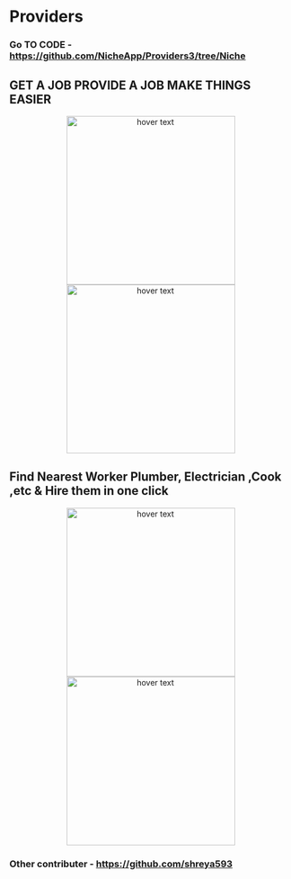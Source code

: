 # Providers 

### Go TO CODE - https://github.com/NicheApp/Providers3/tree/Niche
## GET A JOB PROVIDE A JOB MAKE THINGS EASIER  
<p align="center">
  <img src="https://user-images.githubusercontent.com/47109963/93013438-10a80d00-f5c6-11ea-8299-71fbb054db54.jpeg" width="300" title="hover text"> 
  <img src="https://user-images.githubusercontent.com/47109963/93013437-100f7680-f5c6-11ea-9f5d-cd23c66a2063.jpeg" width="300" title="hover text">
  </p> 
  
## Find Nearest Worker Plumber, Electrician ,Cook ,etc & Hire them in one click
<p align="center">
  <img src="https://user-images.githubusercontent.com/47109963/93013432-0a199580-f5c6-11ea-9c3e-a614e0cd2c0b.jpeg" width="300" title="hover text">
   <img src="https://user-images.githubusercontent.com/47109963/93013435-0ede4980-f5c6-11ea-82a8-7e5d23633fc4.jpeg" width="300" title="hover text">
 
</p>   

### Other contributer - https://github.com/shreya593
 

